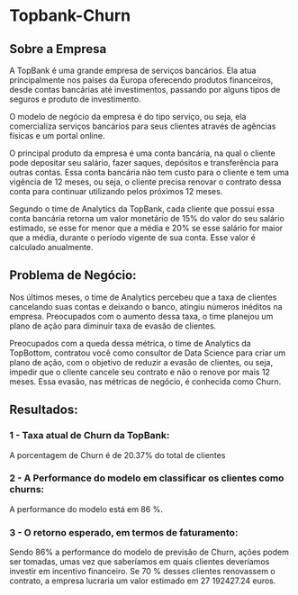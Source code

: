 # Topbank-Churn

## Sobre a Empresa
A TopBank é uma grande empresa de serviços bancários. Ela atua principalmente nos países da Europa oferecendo produtos financeiros, desde contas bancárias até investimentos, passando por alguns tipos de seguros e produto de investimento.

O modelo de negócio da empresa é do tipo serviço, ou seja, ela comercializa serviços bancários para seus clientes através de agências físicas e um portal online.

O principal produto da empresa é uma conta bancária, na qual o cliente pode depositar seu salário, fazer saques, depósitos e transferência para outras contas. Essa conta bancária não tem custo para o cliente e tem uma vigência de 12 meses, ou seja, o cliente precisa renovar o contrato dessa conta para continuar utilizando pelos próximos 12 meses.

Segundo o time de Analytics da TopBank, cada cliente que possui essa conta bancária retorna um valor monetário de 15% do valor do seu salário estimado, se esse for menor que a média e 20% se esse salário for maior que a média, durante o período vigente de sua conta. Esse valor é calculado anualmente.

## Problema de Negócio:

Nos últimos meses, o time de Analytics percebeu que a taxa de clientes cancelando suas contas e deixando o banco, atingiu números inéditos na empresa. Preocupados com o aumento dessa taxa, o time planejou um plano de ação para diminuir taxa de evasão de clientes.

Preocupados com a queda dessa métrica, o time de Analytics da TopBottom, contratou você como consultor de Data Science para criar um plano de ação, com o objetivo de reduzir a evasão de clientes, ou seja, impedir que o cliente cancele seu contrato e não o renove por mais 12 meses. Essa evasão, nas métricas de negócio, é conhecida como Churn.

## Resultados:

### 1 - Taxa atual de Churn da TopBank:
A porcentagem de Churn é de 20.37% do total de clientes


### 2 - A Performance do modelo em classificar os clientes como churns:
A performance do modelo está em 86 %.


### 3 - O retorno esperado, em termos de faturamento:
Sendo 86% a performance do modelo de previsão de Churn, ações podem ser tomadas, umas vez que saberíamos em quais clientes deveríamos investir em incentivo financeiro. Se 70 % desses clientes renovassem o contrato, a empresa lucraria um valor estimado em 27 192427.24 euros.
